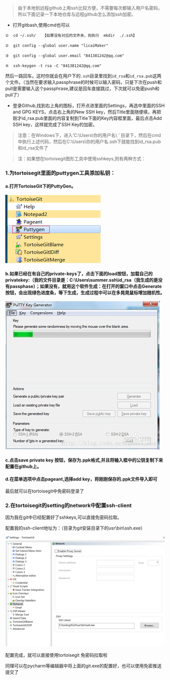 > 由于本地到远程github上用ssh比较方便，不需要每次都输入用户名密码，所以下面记录一下本地仓库与远程github怎么添加ssh加密。

- 打开gitbash,使用cmd也可以
```shell
①  cd ~/.ssh/   【如果没有对应的文件夹，则执行  mkdir  ./.ssh】

②  git config --global user.name "licaiMaker"

③  git config --global user.email "841381242@qq.com"

④  ssh-keygen -t rsa -C "841381242@qq.com"
```
 然后一路回车。这时你就会在用户下的`.ssh`目录里找到`id_rsa`和`id_rsa.pub`这两个文件。（当然在要求输入passphrase的时候可以输入密码，只是下次在push和pull是需要输入这个passphrase,建议是回车直接跳过，下次就可以免密push和pull了）

- 登录Github,找到右上角的图标，打开点进里面的Settings，再选中里面的SSH and GPG KEYS，点击右上角的New SSH key，然后Title里面随便填，再把刚才id_rsa.pub里面的内容复制到Title下面的Key内容框里面，最后点击Add SSH key，这样就完成了SSH Key的加密。

> 注意：在Windows下，进入‘C:\Users\你的用户名\ ’  目录下，然后在cmd中执行上述代码，然后在C:\Users\你的用户名\.ssh下就能找到id_rsa.pub和id_rsa文件了

> 注：如果想在tortoisegit图形工具中使用sshkeys,则有两种方式：

###  1.为tortoisegit里面的puttygen工具添加私钥：

#### a.打开TortoiseGit下的PuttyGen。 

![img](../../_media/imgs/213165920269.png)

#### b.如果已经在有自己的private-keys了，点击下面的load按钮，加载自己的privatekey:（我的文件目录是：C:\Users\summer\.ssh\id_rsa（我生成的是没有passphase）；如果没有，就用这个软件生成：在打开的窗口中点击Generate按钮，会出现绿色进度条，等下生成，生成过程中可以在多晃晃鼠标增加随机性。

![img](../../_media/imgs/13165954953.jpeg)

#### c.点击save private key 按钮，保存为.ppk格式,并且将输入框中的公钥复制下来配置在github上。

#### d.在菜单选项中点击pageant,选择add key，将刚刚保存的.ppk文件导入即可

最后就可以在tortoisegit中免密码登录了

### 2.在tortoisegit的setting的network中配置ssh-client

因为我在git中已经配置好了sshkeys,可以直接免密码拉取。

配置我的ssh-client地址为：（目录为git安装目录下的usr\bin\ssh.exe）

![img](../../_media/imgs/clipboard.png)

配置完成，就可以直接使用tortoisegit 免密码拉取啦

同理可以在pycharm等编辑器中将上面的git.exe的配置好，也可以使用免密推送提交了